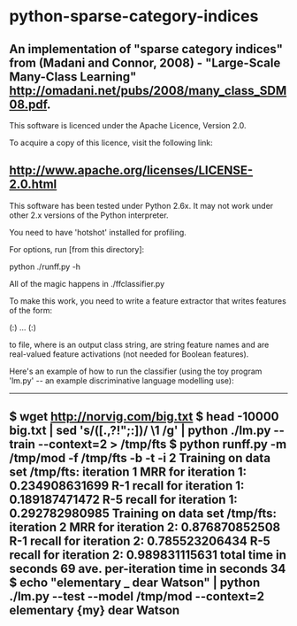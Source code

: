 # python-sparse-category-indices
An implementation of "sparse category indices" from (Madani and Connor, 2008) - "Large-Scale Many-Class Learning" http://omadani.net/pubs/2008/many_class_SDM08.pdf.
-----------------------------------------------------
This software is licenced under the Apache Licence, Version 2.0.

To acquire a copy of this licence, visit the following
link:

http://www.apache.org/licenses/LICENSE-2.0.html
-----------------------------------------------------
This software has been tested under Python 2.6x. It
may not work under other 2.x versions of the Python interpreter.

You need to have 'hotshot' installed for profiling.

For options, run [from this directory]:

python ./runff.py -h

All of the magic happens in ./ffclassifier.py

To make this work, you need to write a feature extractor that
writes features of the form:

<class> <featname1>(:<activation1>) ... <featnameN>(:<activationN>)

to file, where <class> is an output class string, <featnameX> are 
string feature names and <activationX> are real-valued feature 
activations (not needed for Boolean features).

Here's an example of how to run the classifier (using the toy 
program 'lm.py' -- an example discriminative language modelling
use):

-----------------------------------------------------
$ wget http://norvig.com/big.txt
$ head -10000 big.txt | sed 's/\([.,?\!\";:]\)/ \1 /g' | python ./lm.py --train --context=2 > /tmp/fts
$ python runff.py -m /tmp/mod -f /tmp/fts -b -t -i 2
Training on data set /tmp/fts: iteration 1
MRR for iteration 1: 0.234908631699
R-1 recall for iteration 1: 0.189187471472
R-5 recall for iteration 1: 0.292782980985
Training on data set /tmp/fts: iteration 2
MRR for iteration 2: 0.876870852508
R-1 recall for iteration 2: 0.785523206434
R-5 recall for iteration 2: 0.989831115631
total time in seconds 69
ave. per-iteration time in seconds 34
$ echo "elementary _ dear Watson" | python ./lm.py --test --model /tmp/mod --context=2
elementary {my} dear Watson
-----------------------------------------------------

